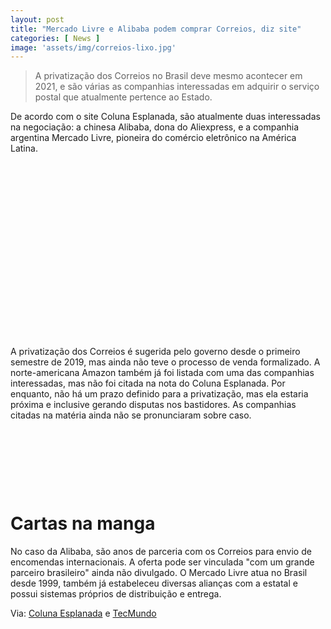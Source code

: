 ```yaml
---
layout: post
title: "Mercado Livre e Alibaba podem comprar Correios, diz site"
categories: [ News ]
image: 'assets/img/correios-lixo.jpg'
---
```


> A privatização dos Correios no Brasil deve mesmo acontecer em 2021, e são várias as companhias interessadas em adquirir o serviço postal que atualmente pertence ao Estado.

De acordo com o site Coluna Esplanada, são atualmente duas interessadas na negociação: a chinesa Alibaba, dona do Aliexpress, e a companhia argentina Mercado Livre, pioneira do comércio eletrônico na América Latina.

<!-- QUADRADO -->
<script async src="//pagead2.googlesyndication.com/pagead/js/adsbygoogle.js"></script>
<ins class="adsbygoogle"
style="display:inline-block;width:336px;height:280px"
data-ad-client="ca-pub-2838251107855362"
data-ad-slot="5351066970"></ins>
<script>
(adsbygoogle = window.adsbygoogle || []).push({});
</script>

A privatização dos Correios é sugerida pelo governo desde o primeiro semestre de 2019, mas ainda não teve o processo de venda formalizado. A norte-americana Amazon também já foi listada com uma das companhias interessadas, mas não foi citada na nota do Coluna Esplanada. Por enquanto, não há um prazo definido para a privatização, mas ela estaria próxima e inclusive gerando disputas nos bastidores. As companhias citadas na matéria ainda não se pronunciaram sobre caso.

<!-- MINI ANÚNCIO -->
<script async src="//pagead2.googlesyndication.com/pagead/js/adsbygoogle.js"></script>
<!-- Games Root -->
<ins class="adsbygoogle"
style="display:inline-block;width:730px;height:95px"
data-ad-client="ca-pub-2838251107855362"
data-ad-slot="5351066970"></ins>
<script>
(adsbygoogle = window.adsbygoogle || []).push({});
</script>

# Cartas na manga

No caso da Alibaba, são anos de parceria com os Correios para envio de encomendas internacionais. A oferta pode ser vinculada "com um grande parceiro brasileiro" ainda não divulgado. O Mercado Livre atua no Brasil desde 1999, também já estabeleceu diversas alianças com a estatal e possui sistemas próprios de distribuição e entrega.

<!-- RETANGULO LARGO 2 -->
<script async src="//pagead2.googlesyndication.com/pagead/js/adsbygoogle.js"></script>
<ins class="adsbygoogle"
style="display:block; text-align:center;"
data-ad-layout="in-article"
data-ad-format="fluid"
data-ad-client="ca-pub-2838251107855362"
data-ad-slot="8549252987"></ins>
<script>
(adsbygoogle = window.adsbygoogle || []).push({});
</script>

Via: [Coluna Esplanada](https://www.colunaesplanada.com.br/gigantes-mundiais-do-e-commerce-sonham-em-comprar-os-correios/) e [TecMundo](https://www.tecmundo.com.br/mercado/177426-mercado-livre-alibaba-comprar-correios-diz-site.htm)

